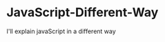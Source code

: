                                                                                                                                                                                                                                                                             
# JavaScript-Different-Way
I'll explain javaScript in a different way       
  









